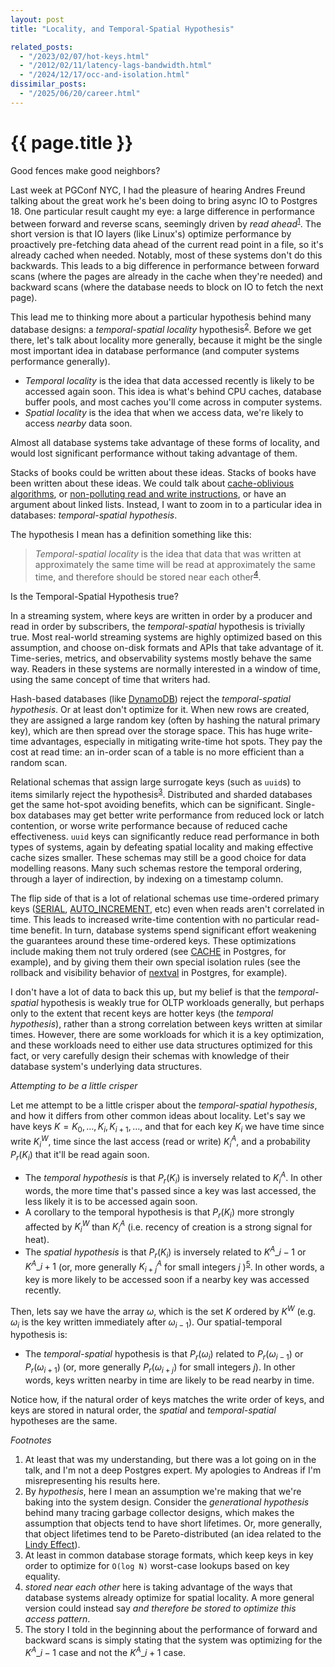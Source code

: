 ```yaml
---
layout: post
title: "Locality, and Temporal-Spatial Hypothesis"

related_posts:
  - "/2023/02/07/hot-keys.html"
  - "/2012/02/11/latency-lags-bandwidth.html"
  - "/2024/12/17/occ-and-isolation.html"
dissimilar_posts:
  - "/2025/06/20/career.html"
---
```

{{ page.title }}
================

<script>
  MathJax = {
    tex: {inlineMath: [['$', '$'], ['\\(', '\\)']]}
  };
</script>
<script id="MathJax-script" async src="https://cdn.jsdelivr.net/npm/mathjax@3/es5/tex-mml-chtml.js"></script>


<p class="meta">Good fences make good neighbors?</p>

Last week at PGConf NYC, I had the pleasure of hearing Andres Freund talking about the great work he's been doing to bring async IO to Postgres 18. One particular result caught my eye: a large difference in performance between forward and reverse scans, seemingly driven by *read ahead*<sup>[1](#foot1)</sup>. The short version is that IO layers (like Linux's) optimize performance by proactively pre-fetching data ahead of the current read point in a file, so it's already cached when needed. Notably, most of these systems don't do this backwards. This leads to a big difference in performance between forward scans (where the pages are already in the cache when they're needed) and backward scans (where the database needs to block on IO to fetch the next page).

This lead me to thinking more about a particular hypothesis behind many database designs: a *temporal-spatial locality* hypothesis<sup>[2](#foot2)</sup>. Before we get there, let's talk about locality more generally, because it might be the single most important idea in database performance (and computer systems performance generally).

* *Temporal locality* is the idea that data accessed recently is likely to be accessed again soon. This idea is what's behind CPU caches, database buffer pools, and most caches you'll come across in computer systems.
* *Spatial locality* is the idea that when we access data, we're likely to access *nearby* data soon. 

Almost all database systems take advantage of these forms of locality, and would lost significant performance without taking advantage of them.

Stacks of books could be written about these ideas. Stacks of books have been written about these ideas. We could talk about [cache-oblivious algorithms](https://en.wikipedia.org/wiki/Cache-oblivious_algorithm), or [non-polluting read and write instructions](https://developer.arm.com/documentation/dui0801/l/A64-Floating-point-Instructions/STNP--SIMD-and-FP---A64-), or have an argument about linked lists. Instead, I want to zoom in to a particular idea in databases: *temporal-spatial hypothesis*.

The hypothesis I mean has a definition something like this:

> *Temporal-spatial locality* is the idea that data that was written at approximately the same time will be read at approximately the same time, and therefore should be stored near each other<sup>[4](#foot4)</sup>.

Is the Temporal-Spatial Hypothesis true?

In a streaming system, where keys are written in order by a producer and read in order by subscribers, the *temporal-spatial* hypothesis is trivially true. Most real-world streaming systems are highly optimized based on this assumption, and choose on-disk formats and APIs that take advantage of it. Time-series, metrics, and observability systems mostly behave the same way. Readers in these systems are normally interested in a window of time, using the same concept of time that writers had.

Hash-based databases (like [DynamoDB](https://aws.amazon.com/dynamodb/)) reject the *temporal-spatial hypothesis*. Or at least don't optimize for it. When new rows are created, they are assigned a large random key (often by hashing the natural primary key), which are then spread over the storage space. This has huge write-time advantages, especially in mitigating write-time hot spots. They pay the cost at read time: an in-order scan of a table is no more efficient than a random scan.

Relational schemas that assign large surrogate keys (such as `uuid`s) to items similarly reject the hypothesis<sup>[3](#foot3)</sup>. Distributed and sharded databases get the same hot-spot avoiding benefits, which can be significant. Single-box databases may get better write performance from reduced lock or latch contention, or worse write performance because of reduced cache effectiveness. `uuid` keys can significantly reduce read performance in both types of systems, again by defeating spatial locality and making effective cache sizes smaller. These schemas may still be a good choice for data modelling reasons. Many such schemas restore the temporal ordering, through a layer of indirection, by indexing on a timestamp column.

The flip side of that is a lot of relational schemas use time-ordered primary keys ([SERIAL](https://www.postgresql.org/docs/current/datatype-numeric.html#DATATYPE-SERIAL), [AUTO_INCREMENT](https://dev.mysql.com/doc/refman/8.4/en/example-auto-increment.html), etc) even when reads aren't correlated in time. This leads to increased write-time contention with no particular read-time benefit. In turn, database systems spend significant effort weakening the guarantees around these time-ordered keys. These optimizations include making them not truly ordered (see [CACHE](https://www.postgresql.org/docs/current/sql-createsequence.html) in Postgres, for example), and by giving them their own special isolation rules (see the rollback and visibility behavior of [nextval](https://www.postgresql.org/docs/current/functions-sequence.html) in Postgres, for example).

I don't have a lot of data to back this up, but my belief is that the *temporal-spatial* hypothesis is weakly true for OLTP workloads generally, but perhaps only to the extent that recent keys are hotter keys (the *temporal hypothesis*), rather than a strong correlation between keys written at similar times. However, there are some workloads for which it is a key optimization, and these workloads need to either use data structures optimized for this fact, or very carefully design their schemas with knowledge of their database system's underlying data structures.

*Attempting to be a little crisper*

Let me attempt to be a little crisper about the *temporal-spatial hypothesis*, and how it differs from other common ideas about locality. Let's say we have keys $K = {K_0, \ldots, K_i, K_{i+1}, \ldots}$, and that for each key $K_i$ we have time since write $K^{W}_i$, time since the last access (read or write) $K^{A}_i$, and a probability $P_r(K_i)$ that it'll be read again soon. 

* The *temporal hypothesis* is that $P_r(K_i)$ is inversely related to $K^{A}_i$. In other words, the more time that's passed since a key was last accessed, the less likely it is to be accessed again soon.
* A corollary to the temporal hypothesis is that $P_r(K_i)$ more strongly affected by $K^{W}_i$ than $K^{A}_i$ (i.e. recency of creation is a strong signal for heat).
* The *spatial hypothesis* is that $P_r(K_i)$ is inversely related to $K^{A}\_{i-1}$ or $K^{A}\_{i+1}$ (or, more generally $K^{A}_{i+j}$ for small integers $j$ )<sup>[5](#foot5)</sup>. In other words, a key is more likely to be accessed soon if a nearby key was accessed recently.

Then, lets say we have the array $\omega$, which is the set $K$ ordered by $K^W$ (e.g. $\omega_i$ is the key written immediately after $\omega_{i-1}$). Our spatial-temporal hypothesis is:

* The *temporal-spatial* hypothesis is that $P_r(\omega_i)$ related to $P_r(\omega_{i-1})$ or $P_r(\omega_{i+1})$ (or, more generally $P_r(\omega_{i+j})$ for small integers $j$). In other words, keys written nearby in time are likely to be read nearby in time.

Notice how, if the natural order of keys matches the write order of keys, and keys are stored in natural order, the *spatial* and *temporal-spatial* hypotheses are the same.  

*Footnotes*

1. <a name="foot1"></a> At least that was my understanding, but there was a lot going on in the talk, and I'm not a deep Postgres expert. My apologies to Andreas if I'm misrepresenting his results here.
2. <a name="foot2"></a> By *hypothesis*, here I mean an assumption we're making that we're baking into the system design. Consider the *generational hypothesis* behind many tracing garbage collector designs, which makes the assumption that objects tend to have short lifetimes. Or, more generally, that object lifetimes tend to be Pareto-distributed (an idea related to the [Lindy Effect](https://en.wikipedia.org/wiki/Lindy_effect)).
3. <a name="foot3"></a> At least in common database storage formats, which keep keys in key order to optimize for `O(log N)` worst-case lookups based on key equality.
4. <a name="foot4"></a> *stored near each other* here is taking advantage of the ways that database systems already optimize for spatial locality. A more general version could instead say *and therefore be stored to optimize this access pattern*.
5. <a name="foot5"></a> The story I told in the beginning about the performance of forward and backward scans is simply stating that the system was optimizing for the $K^{A}\_{i-1}$ case and not the $K^{A}\_{i+1}$ case.